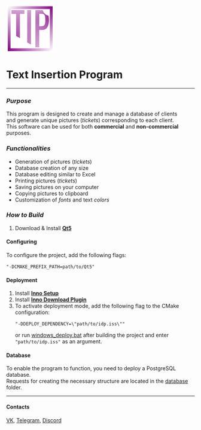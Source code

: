 ![TIP](icon.png)

# Text Insertion Program

---

### **_Purpose_**
This program is designed to create and manage a database of clients<br>
and generate unique pictures (_tickets_) corresponding to each client.<br>
This software can be used for both **commercial** and **non-commercial** purposes.<br>

### **_Functionalities_**
* Generation of pictures (_tickets_)
* Database creation of any size
* Database editing similar to Excel
* Printing pictures (_tickets_)
* Saving pictures on your computer
* Copying pictures to clipboard
* Customization of _fonts_ and text _colors_

### **_How to Build_**
1. Download & Install **[Qt5][4]**

#### **Configuring**
To configure the project, add the following flags:
   ```
   "-DCMAKE_PREFIX_PATH=path/to/Qt5"
   ```

#### **Deployment**
1. Install **[Inno Setup][5]**
2. Install **[Inno Download Plugin][6]**
3. To activate deployment mode, add the following flag to the CMake configuration:
   ```
   "-DDEPLOY_DEPENDENCY=\"path/to/idp.iss\""
   ```
   or run [windows_deploy.bat][8] after building the project and enter `"path/to/idp.iss"` as an argument.

#### **Database**
To enable the program to function, you need to deploy a PostgreSQL database.<br>
Requests for creating the necessary structure are located in the [database][7] folder.

---

#### **Contacts**

[VK][1], [Telegram][2], [Discord][3]

[1]: https://vk.com/pavel.cmake
[2]: https://t.me/pavel_cpp
[3]: https://discordapp.com/users/427479608321900545/
[4]: https://cybersoft.ru/razrabotka/redaktory/208-qt.html
[5]: https://jrsoftware.org/isinfo.php
[6]: https://mitrichsoftware.wordpress.com/inno-setup-tools/inno-download-plugin/
[7]: ./deployment/database
[8]: ./deployment/deploy_windows.bat